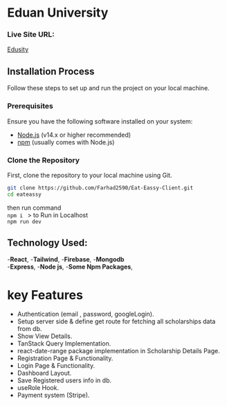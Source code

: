 <!-- # [Edusity](https://scintillating-rabanadas-b8327e.netlify.app/) -->

# Eduan University

### Live Site URL:
[Edusity](https://scintillating-rabanadas-b8327e.netlify.app/)

## Installation Process

Follow these steps to set up and run the project on your local machine.

### Prerequisites

Ensure you have the following software installed on your system:
- [Node.js](https://nodejs.org/) (v14.x or higher recommended)
- [npm](https://www.npmjs.com/) (usually comes with Node.js)

### Clone the Repository

First, clone the repository to your local machine using Git.

```bash
git clone https://github.com/Farhad2590/Eat-Eassy-Client.git
cd eateassy
```

then run command <br>
```npm i ``` >
to Run in Localhost <br>
```npm run dev```

## Technology Used:
-**React**,
-**Tailwind**,
-**Firebase**,
-**Mongodb**
<br>
-**Express**,
-**Node js**,
-**Some Npm Packages**,

# key Features

- Authentication (email , password, googleLogin).
- Setup server side & define get route for fetching all scholarships data from db.
- Show View Details. 
- TanStack Query Implementation.
- react-date-range package implementation in Scholarship Details Page. 
- Registration Page & Functionality.
- Login Page & Functionality.
- Dashboard Layout.
- Save Registered users info in db.
- useRole Hook.
- Payment system (Stripe).
